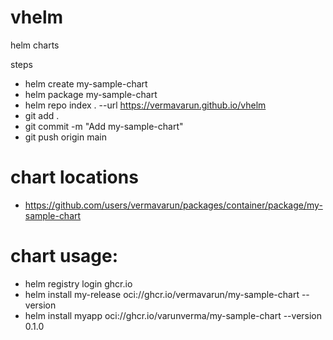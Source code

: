 # vhelm
helm charts

steps
- helm create my-sample-chart
- helm package my-sample-chart
- helm repo index . --url https://vermavarun.github.io/vhelm
- git add .
- git commit -m "Add my-sample-chart"
- git push origin main



# chart locations

- https://github.com/users/vermavarun/packages/container/package/my-sample-chart


# chart usage:

- helm registry login ghcr.io
- helm install my-release oci://ghcr.io/vermavarun/my-sample-chart --version <version>
- helm install myapp oci://ghcr.io/varunverma/my-sample-chart --version 0.1.0
